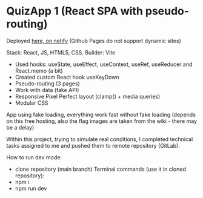 # QuizApp 1 (React SPA with pseudo-routing)

Deployed [here, on netify](https://vvaasd-quiz-app-1.netlify.app) (Github Pages do not support dynamic sites)

Stack: React, JS, HTML5, CSS.
Builder: Vite

- Used hooks: useState, useEffect, useContext, useRef, useReducer and React.memo (a bit)
- Created custom React hook useKeyDown
- Pseudo-routing (3 pages)
- Work with data (fake API)
- Responsive Pixel Perfect layout (clamp() + media queries)
- Modular CSS

App using fake loading, everything work fast without fake loading (depends on this free hosting, also the flag images are taken from the wiki - there may be a delay)

Within this project, trying to simulate real conditions, I completed technical tasks assigned to me and pushed them to remote repository (GitLab).

How to run dev mode:
- clone repository (main branch)
Terminal commands (use it in cloned repository):
- npm i
- npm run dev
